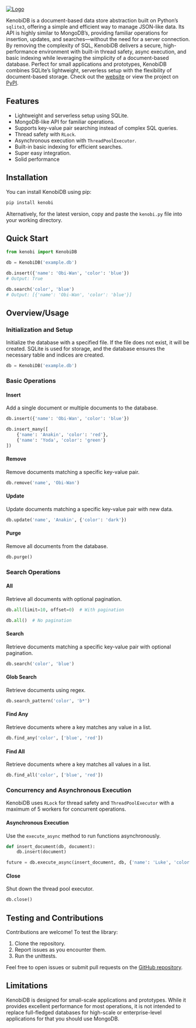 
[![Logo](https://patx.github.io/kenobi/logo.png)](https://patx.github.io/kenobi)


KenobiDB is a document-based data store abstraction built on Python’s `sqlite3`, offering a simple and efficient way to manage JSON-like data. Its API is highly similar to MongoDB’s, providing familiar operations for insertion, updates, and searches—without the need for a server connection. By removing the complexity of SQL, KenobiDB delivers a secure, high-performance environment with built-in thread safety, async execution, and basic indexing while leveraging the simplicity of a document-based database. Perfect for small applications and prototypes, KenobiDB combines SQLite’s lightweight, serverless setup with the flexibility of document-based storage. Check out the [website](http://patx.github.io/kenobi/) or view the project on [PyPI](https://pypi.org/project/kenobi/).

## Features

- Lightweight and serverless setup using SQLite.
- MongoDB-like API for familiar operations.
- Supports key-value pair searching instead of complex SQL queries.
- Thread safety with `RLock`.
- Asynchronous execution with `ThreadPoolExecutor`.
- Built-in basic indexing for efficient searches.
- Super easy integration.
- Solid performance

## Installation

You can install KenobiDB using pip:

```bash
pip install kenobi
```

Alternatively, for the latest version, copy and paste the `kenobi.py` file into your working directory.

## Quick Start

```python
from kenobi import KenobiDB

db = KenobiDB('example.db')

db.insert({'name': 'Obi-Wan', 'color': 'blue'})
# Output: True

db.search('color', 'blue')
# Output: [{'name': 'Obi-Wan', 'color': 'blue'}]
```

## Overview/Usage

### Initialization and Setup

Initialize the database with a specified file. If the file does not exist, it will be created. SQLite is used for storage, and the database ensures the necessary table and indices are created.

```python
db = KenobiDB('example.db')
```

### Basic Operations

#### Insert

Add a single document or multiple documents to the database.

```python
db.insert({'name': 'Obi-Wan', 'color': 'blue'})

db.insert_many([
    {'name': 'Anakin', 'color': 'red'},
    {'name': 'Yoda', 'color': 'green'}
])
```

#### Remove

Remove documents matching a specific key-value pair.

```python
db.remove('name', 'Obi-Wan')
```

#### Update

Update documents matching a specific key-value pair with new data.

```python
db.update('name', 'Anakin', {'color': 'dark'})
```

#### Purge

Remove all documents from the database.

```python
db.purge()
```

### Search Operations

#### All

Retrieve all documents with optional pagination.

```python
db.all(limit=10, offset=0)  # With pagination

db.all()  # No pagination
```

#### Search

Retrieve documents matching a specific key-value pair with optional pagination.

```python
db.search('color', 'blue')
```

#### Glob Search

Retrieve documents using regex.

```python
db.search_pattern('color', 'b*')
```

#### Find Any

Retrieve documents where a key matches any value in a list.

```python
db.find_any('color', ['blue', 'red'])
```

#### Find All

Retrieve documents where a key matches all values in a list.

```python
db.find_all('color', ['blue', 'red'])
```

### Concurrency and Asynchronous Execution

KenobiDB uses `RLock` for thread safety and `ThreadPoolExecutor` with a maximum of 5 workers for concurrent operations.

#### Asynchronous Execution

Use the `execute_async` method to run functions asynchronously.

```python
def insert_document(db, document):
    db.insert(document)

future = db.execute_async(insert_document, db, {'name': 'Luke', 'color': 'green'})
```

#### Close

Shut down the thread pool executor.

```python
db.close()
```

## Testing and Contributions

Contributions are welcome! To test the library:

1. Clone the repository.
2. Report issues as you encounter them.
3. Run the unittests.

Feel free to open issues or submit pull requests on the [GitHub repository](https://github.com/patx/kenobi).

## Limitations

KenobiDB is designed for small-scale applications and prototypes. While it provides excellent performance for most operations, it is not intended to replace full-fledged databases for high-scale or enterprise-level applications for that you should use MongoDB.
